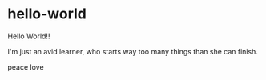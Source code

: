 # hello-world

Hello World!!

I'm just an avid learner, who starts way too many things than she can finish.

peace love

